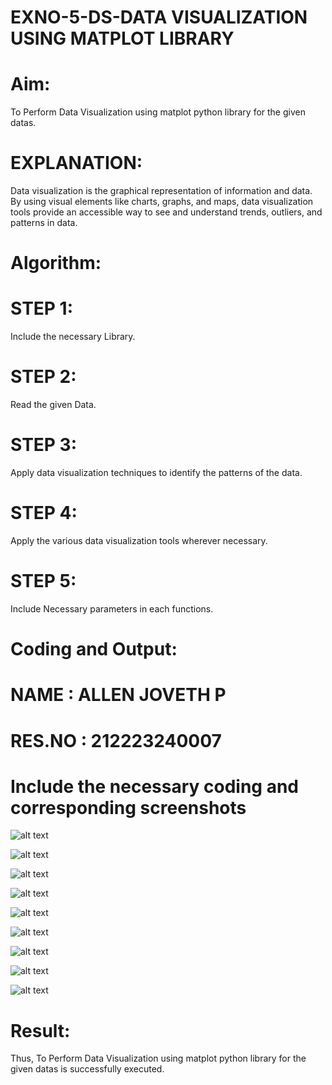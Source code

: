 # EXNO-5-DS-DATA VISUALIZATION USING MATPLOT LIBRARY

# Aim:
  To Perform Data Visualization using matplot python library for the given datas.

# EXPLANATION:
Data visualization is the graphical representation of information and data. By using visual elements like charts, graphs, and maps, data visualization tools provide an accessible way to see and understand trends, outliers, and patterns in data.

# Algorithm:
# STEP 1:
  Include the necessary Library.

# STEP 2:
  Read the given Data.

# STEP 3:
  Apply data visualization techniques to identify the patterns of the data.

# STEP 4:
  Apply the various data visualization tools wherever necessary.

# STEP 5:
  Include Necessary parameters in each functions.

# Coding and Output:
# NAME : ALLEN JOVETH P
# RES.NO : 212223240007
# Include the necessary coding and corresponding screenshots

![alt text](U5-1.png)

![alt text](U5-2.png)

![alt text](U5-3.png)

![alt text](U5-4.png)

![alt text](U5-5.png)

![alt text](U5-6.png)

![alt text](U5-7.png)

![alt text](U5-8.png)

![alt text](U5-9.png)

# Result:
 Thus, To Perform Data Visualization using matplot python library for the given datas is successfully executed.

